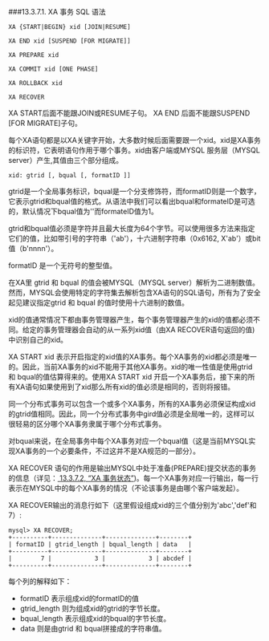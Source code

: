 ###13.3.7.1. XA 事务 SQL 语法

	XA {START|BEGIN} xid [JOIN|RESUME]

	XA END xid [SUSPEND [FOR MIGRATE]]

	XA PREPARE xid

	XA COMMIT xid [ONE PHASE]

	XA ROLLBACK xid

	XA RECOVER

XA START后面不能跟JOIN或RESUME子句。
XA END 后面不能跟SUSPEND [FOR MIGRATE]子句。

每个XA语句都是以XA关键字开始，大多数时候后面需要跟一个xid。xid是XA事务的标识符，它表明语句作用于哪个事务。xid由客户端或MYSQL 服务层（MYSQL server）产生,其值由三个部分组成。

	xid: gtrid [, bqual [, formatID ]]

gtrid是一个全局事务标识，bqual是一个分支修饰符，而formatID则是一个数字，它表示gtrid和bqual值的格式。从语法中我们可以看出bqual和formateID是可选的，默认情况下bqual值为''而formateID值为1。

gtrid和bqual值必须是字符并且最大长度为64个字节。可以使用很多方法来指定它们的值，比如带引号的字符串（'ab'），十六进制字符串（0x6162, X'ab'）或bit值（b'nnnn'）。

formatID 是一个无符号的整型值。

在XA里 gtrid 和 bqual 的值会被MYSQL（MYSQL server）解析为二进制数值。然而，MYSQL会使用特定的字符集去解析包含XA语句的SQL语句，所有为了安全起见建议指定gtrid 和 bqual 的值时使用十六进制的数值。

xid的值通常情况下都由事务管理器产生，每个事务管理器产生的xid的值都必须不同。给定的事务管理器会自动的从一系列xid值（由XA RECOVER语句返回的值)中识别自己的xid。

XA START xid 表示开启指定的xid值的XA事务。每个XA事务的xid都必须是唯一的。因此，当前XA事务的xid不能用于其他XA事务。xid的唯一性值是使用gtrid 和 bqual的值估算得来的。使用XA START xid 开启一个XA事务后，接下来的所有XA语句如果使用到了xid那么所有xid的值必须是相同的，否则将报错。

同一个分布式事务可以包含一个或多个XA事务，所有的XA事务必须保证构成xid的gtrid值相同。因此，同一个分布式事务中gird值必须是全局唯一的，这样可以很轻易的区分哪个XA事务隶属于哪个分布式事务。

对bqual来说，在全局事务中每个XA事务对应一个bqual值（这是当前MYSQL实现XA事务的一个必要条件，不过这并不是XA规范的一部分）。

 XA RECOVER 语句的作用是输出MYSQL中处于准备(PREPARE)提交状态的事务的信息（详见：[ 13.3.7.2, “XA 事务状态”]())。每一个XA事务对应一行输出，每一行表示在MYSQL中的每个XA事务的情况（不论该事务是由哪个客户端发起）。

 XA RECOVER输出的消息行如下（这里假设组成xid的三个值分别为'abc','def'和7）:

	mysql> XA RECOVER;
	+----------+--------------+--------------+--------+
	| formatID | gtrid_length | bqual_length | data   |
	+----------+--------------+--------------+--------+
	|        7 |            3 |            3 | abcdef |
	+----------+--------------+--------------+--------+

每个列的解释如下：

* formatID 表示组成xid的formatID的值
* gtrid_length 则为组成xid的gtrid的字节长度。
* bqual_length 表示组成xid的bqual的字节长度。
* data 则是由gtrid 和 bqual拼接成的字符串值。
